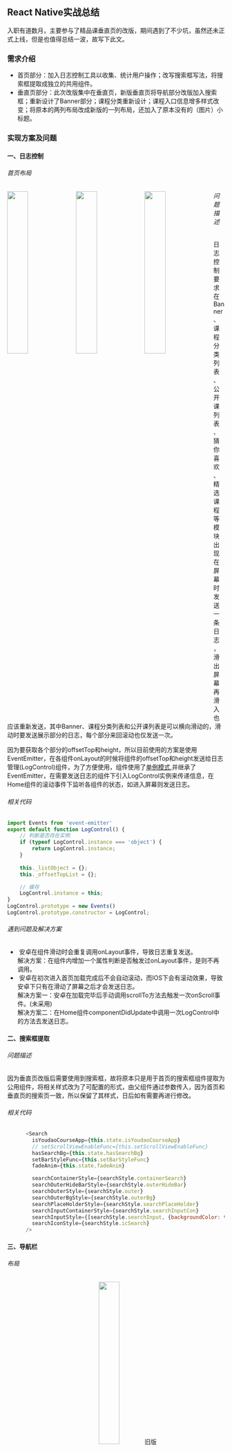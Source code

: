 ## React Native实战总结

入职有道数月，主要参与了精品课垂直页的改版，期间遇到了不少坑，虽然还未正式上线，但是也值得总结一波，故写下此文。

### 需求介绍

*  首页部分：加入日志控制工具以收集、统计用户操作；改写搜索框写法，将搜索框提取成独立的共用组件。
*  垂直页部分：此次改版集中在垂直页，新版垂直页将导航部分改版加入搜索框；重新设计了Banner部分；课程分类重新设计；课程入口信息增多样式改变；将原本的两列布局改成新版的一列布局，还加入了原本没有的（图片）小标题。

### 实现方案及问题

#### 一、日志控制

###### 首页布局

<img src='https://raw.githubusercontent.com/WillBean/react-native-summary.github.io/master/images/home1.jpg' align='left' width='31%'>

<img src='https://raw.githubusercontent.com/WillBean/react-native-summary.github.io/master/images/home2.jpg' align='left' width='31%'>

<img src='https://raw.githubusercontent.com/WillBean/react-native-summary.github.io/master/images/home3.jpg' align='left' width='31%'>

###### 问题描述

日志控制要求在Banner、课程分类列表、公开课列表、猜你喜欢、精选课程等模块出现在屏幕时发送一条日志，滑出屏幕再滑入也应该重新发送，其中Banner、课程分类列表和公开课列表是可以横向滑动的，滑动时要发送展示部分的日志，每个部分来回滚动也仅发送一次。

因为要获取各个部分的offsetTop和height，所以目前使用的方案是使用EventEmitter，在各组件onLayout的时候将组件的offsetTop和height发送给日志管理(LogControl)组件，为了方便使用，组件使用了[单例模式](http://www.cnblogs.com/TomXu/archive/2012/02/20/2352817.html),并继承了EventEmitter，在需要发送日志的组件下引入LogControl实例来传递信息，在Home组件的滚动事件下监听各组件的状态，如进入屏幕则发送日志。

###### 相关代码

```javascript
import Events from 'event-emitter'
export default function LogControl() {
    // 判断是否存在实例
    if (typeof LogControl.instance === 'object') {
        return LogControl.instance;
    }
    
    this._listObject = {};
    this._offsetTopList = {};

    // 缓存
    LogControl.instance = this;
}
LogControl.prototype = new Events()
LogControl.prototype.constructor = LogControl;
```
###### 遇到问题及解决方案

*  安卓在组件滑动时会重复调用onLayout事件，导致日志重复发送。<br>
解决方案：在组件内增加一个属性判断是否触发过onLayout事件，是则不再调用。
*  安卓在初次进入首页加载完成后不会自动滚动，而IOS下会有滚动效果，导致安卓下只有在滑动了屏幕之后才会发送日志。<br>
解决方案一：安卓在加载完毕后手动调用scrollTo方法去触发一次onScroll事件。(未采用)<br>
解决方案二：在Home组件componentDidUpdate中调用一次LogControl中的方法去发送日志。

#### 二、搜索框提取

###### 问题描述

因为垂直页改版后需要使用到搜索框，故将原本只是用于首页的搜索框组件提取为公用组件，将相关样式改为了可配置的形式，由父组件通过参数传入，因为首页和垂直页的搜索页一致，所以保留了其样式，日后如有需要再进行修改。

###### 相关代码

```javascript
      <Search
        isYoudaoCourseApp={this.state.isYoudaoCourseApp}
        // setScrollViewEnableFunc={this.setScrollViewEnableFunc}
        hasSearchBg={this.state.hasSearchBg}
        setBarStyleFunc={this.setBarStyleFunc}
        fadeAnim={this.state.fadeAnim}

        searchContainerStyle={searchStyle.containerSearch}
        searchOuterHideBarStyle={searchStyle.outerHideBar}
        searchOuterStyle={searchStyle.outer}
        searchOuterBgStyle={searchStyle.outerBg}
        searchPlaceHolderStyle={searchStyle.searchPlaceHolder}
        searchInputContainerStyle={searchStyle.searchInputCon}
        searchInputStyle={[searchStyle.searchInput, {backgroundColor: this.state.hasSearchBg ? 'rgba(233,233,233,.8)' : 'rgba(255,255,255,.8)'}]}
        searchIconStyle={searchStyle.icSearch}
      />
```

#### 三、导航栏

###### 布局

<div align='center'>
<img src='https://raw.githubusercontent.com/WillBean/react-native-summary.github.io/master/images/vertical3.jpg' width='31%'>
<span>旧版</span>
</div>

<div align='center'>
<img src='https://raw.githubusercontent.com/WillBean/react-native-summary.github.io/master/images/vertical1.jpg' width='31%'>
<span>新版</span>
</div>

###### 问题描述

不同于旧版，新版导航去掉了原来的滚动条，改为了垂直标题+搜索框的形式。

###### 遇到问题及解决方案

*  React native的元素堆叠顺序无法通过zIndex，所以如果将导航组件写在最前面的话，搜索页会被下面的ScrollView遮盖。<br>
解决方案：将搜索框改为绝对定位并置于文档最后。
*  导航标题字数不一，如果搜索框宽度固定，可能会与标题重叠。<br>
解决方案：在原有导航位置放置一个仅有背景色和高度的View组件，将标题和搜索框作为一个整体放置在文档最下面，然后通过绝对定位覆盖在View组件上层，此时搜索框就可以设置为自适应宽度了。

```javascript
      <View style={[styles.container, Platform.OS === 'android' && !isTeacher ? {marginTop: tag.get('hideStatusBar') ? statusBarHeight : 0} : {marginTop: 0}]}>
        {isTeacher ? null : <View style={styles.headNav}/>} // 这个<View>仅用于占位
        <ScrollView>
            ...
        </ScrollView>
        {this._renderFixedNav(tag, this.state.isYoudaoCourseApp)} // 真正的导航栏
      </View>
```

#### 四、Banner

###### 问题描述

如上图，新版Banner每个图片并不占据整个屏宽，两边露出上下两张图片的一小部分，以做WEB的滑动组件的经验来说，要实现这样的功能，无非也就是通过绝对定位设置滚动栏，滚动时通过改变left或者translate来改变位置，如下图：

<div align='center'>
<img src='https://raw.githubusercontent.com/WillBean/react-native-summary.github.io/master/images/prototype.png' width='80%'>
</div>

类推到这里，想要实现新版的效果，只需要将外层容器宽度设置成对应的数值，在设置overflow:visible即可，如下图：

<div align='center'>
<img src='https://raw.githubusercontent.com/WillBean/react-native-summary.github.io/master/images/prototype2.png' width='80%'>
</div>

在IOS端，一切正如我所料，相当之顺利，但是拿起安卓机一看，好像不太对劲，并没有出现预期的效果，Google一番得知，安卓不支持overflow属性！？

由于原本使用的是第三方的[react-native-swiper组件](https://github.com/leecade/react-native-swiper)，出现这种情况赶紧翻看一下源码，看看能不能找到什么解决方案，然后发现在IOS端Swiper使用的是ScrollView，而在Android端使用的是ViewPagerAndroid，找了个安卓的朋友问了问，在原生安卓上使用ViewPager是可以实现这样的效果的([ViewPager实现一个页面多个Item的显示](http://m.blog.csdn.net/hb8676086/article/details/50628429))，然而，ViewPagerAndroid并没有提供诸如clipChildren、layerType的属性，只能寻求别的方案了。

后来决定用Animate自己写一个滑动组件出来，写了个小demo，发现十分卡顿，可能姿势不对吧。

奋斗几天无果，后来在网上看到[react-native-viewpager组件](https://github.com/race604/react-native-viewpager)，无奈之下下载来看看源码，居然也是用Animate写的，感觉有戏！为了实现设计稿的效果，改了一下源码并拷贝出来作为一个自己的组件来使用。

用这个组件虽然实现了想要的效果，但是性能相较于ViewPagerAndroid确实要低一些，滑动过程中会有些许卡顿，为了不影响IOS端，IOS端还是保留了原来的写法，仅在Android端使用。

###### 相关代码
ViewPager组件源码修改
```javascript
    var offset = this.props.offset; // 加入offset属性来设置偏移
    // this.childIndex = hasLeft ? 1 : 0;
    // this.state.scrollValue.setValue(this.childIndex);
    var translateX = this.state.scrollValue.interpolate({
      inputRange: [0, 1], outputRange: [offset, -viewWidth + offset] // 修改了滑动范围
    });
```
ViewPager组件调用
```javascript
                <ViewPager
                  dataSource={ds}
                  renderPageIndicator={false}
                  isLoop={ds.pageIdentities.length > 1}
                  autoPlay={true}
                  offset={calculatePixel(16)}
                  childWidth={calculatePixel(328)} // 定义每个子元素的实际宽度（加入了边距）
                  renderPage={this._renderBannerItem.bind(this)}
                />
```

#### 五、其他部分

###### 布局

<div align='center'>
<img src='https://raw.githubusercontent.com/WillBean/react-native-summary.github.io/master/images/vertical4.jpg' width='31%'>
</div>

###### 问题描述

如上图布局，更新还包括了课程分类的更新、加入了图片标题、课程入口的更新。

这一部分比较简单，似乎没啥好说的。

### 优化方案

#### 一、减少过度绘制

在安卓机的开发者选项中可以开启“调试GPU过度绘制”，如下图：

<div align='center'>
<img src='https://raw.githubusercontent.com/WillBean/react-native-summary.github.io/master/images/android1.png' width='33%'>
</div>

关于安卓过度绘制的详情可以在[这里](http://blog.csdn.net/moyameizan/article/details/47807327)查看，简单来说就是界面元素的多重层叠，假设每层元素都有背景，那么对于用户来说，只有最上层的背景才是可以看到的，其它的背景虽然绘制了，但是却没有起到效果，就是过度绘制了。

安卓GPU过度绘制的颜色信息大致如下：

>  *  蓝色1x过度绘制
*  绿色2x过度绘制
*  淡红色3x过度绘制
*  红色超过4x过度绘制

颜色越浅表示过度绘制程度越低，原色表示没有过度绘制。

现在来看看自己的APP会呈现出什么效果：

<div align='center'>
<img src='https://raw.githubusercontent.com/WillBean/react-native-summary.github.io/master/images/android2.png' width='33%'>
<span>首页</span>
</div>

<div align='center'>
<img src='https://raw.githubusercontent.com/WillBean/react-native-summary.github.io/master/images/android3.png' width='33%'>
<span>垂直页</span>
</div>

首页和垂直页差距似乎有点大，这里看到垂直页基本满屏大红，导致这个问题的原因不是垂直页充满了大量的背景，而是路由切换并没有把首页隐藏，垂直页相当于一整个元素覆盖在首页上方，所以看到的满屏大红是首页绘制加上垂直页绘制的效果，所以我们似乎找到了一个可以优化的地方：<em>如何在路由切换的时候将首页隐藏或者像原生APP那样切换到一个新的界面？</em>

#### 二、bundle拆包
